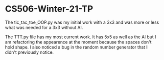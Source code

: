 # CS506-Winter-21-TP
The tic_tac_toe_OOP.py was my initial work with a 3x3 and was more or less what was needed for a 3x3 without AI.

The TTT.py file has my most current work. It has 5x5 as well as the AI but I am refactoring the appearence at the moment because the spaces don't hold shape. I also noticed a bug in the random 
number generator that I didn't previously notice. 
